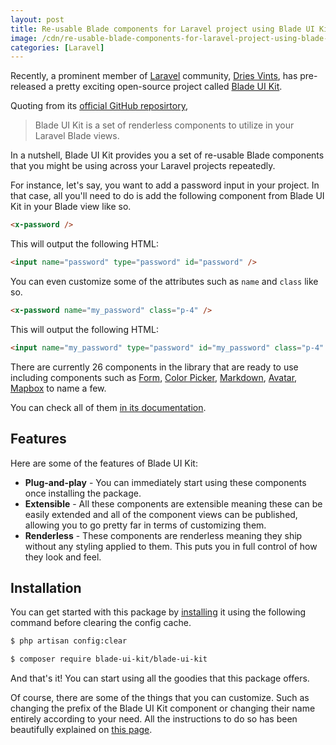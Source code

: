 ```yaml
---
layout: post
title: Re-usable Blade components for Laravel project using Blade UI Kit
image: /cdn/re-usable-blade-components-for-laravel-project-using-blade-ui-kit.png
categories: [Laravel]
---
```


Recently, a prominent member of [Laravel](https://laravel.com/) community, [Dries Vints](https://twitter.com/driesvints), has pre-released a pretty exciting open-source project called [Blade UI Kit](https://blade-ui-kit.com/).

Quoting from its [official GitHub reposirtory](https://github.com/blade-ui-kit/blade-ui-kit),

> Blade UI Kit is a set of renderless components to utilize in your Laravel Blade views. 

In a nutshell, Blade UI Kit provides you a set of re-usable Blade components that you might be using across your Laravel projects repeatedly.

For instance, let's say, you want to add a password input in your project. In that case, all you'll need to do is add the following component from Blade UI Kit in your Blade view like so.

```html
<x-password />
```

This will output the following HTML:

```html
<input name="password" type="password" id="password" />
```

You can even customize some of the attributes such as `name` and `class` like so.

```html
<x-password name="my_password" class="p-4" />
```

This will output the following HTML:

```html
<input name="my_password" type="password" id="my_password" class="p-4" />
```

There are currently 26 components in the library that are ready to use including components such as [Form](https://blade-ui-kit.com/docs/0.x/form), [Color Picker](https://blade-ui-kit.com/docs/0.x/color-picker), [Markdown](https://blade-ui-kit.com/docs/0.x/markdown), [Avatar](https://blade-ui-kit.com/docs/0.x/avatar), [Mapbox](https://blade-ui-kit.com/docs/0.x/mapbox) to name a few. 

You can check all of them [in its documentation](https://blade-ui-kit.com/docs).

## Features

Here are some of the features of Blade UI Kit:

- **Plug-and-play** - You can immediately start using these components once installing the package.
- **Extensible** - All these components are extensible meaning these can be easily extended and all of the component views can be published, allowing you to go pretty far in terms of customizing them.
- **Renderless** - These components are renderless meaning they ship without any styling applied to them. This puts you in full control of how they look and feel.

## Installation

You can get started with this package by [installing](https://blade-ui-kit.com/docs/0.x/installation) it using the following command before clearing the config cache.

```bash
$ php artisan config:clear

$ composer require blade-ui-kit/blade-ui-kit
```

And that's it! You can start using all the goodies that this package offers.

Of course, there are some of the things that you can customize. Such as changing the prefix of the Blade UI Kit component or changing their name entirely according to your need. All the instructions to do so has been beautifully explained on [this page](https://blade-ui-kit.com/docs/0.x/installation).